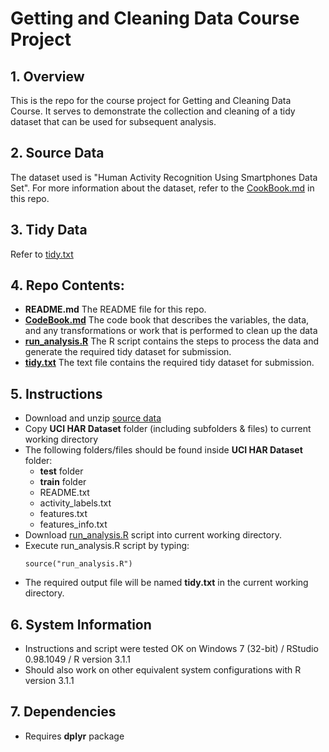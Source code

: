 # Getting and Cleaning Data Course Project

## 1. Overview
This is the repo for the course project for Getting and Cleaning Data Course. It serves to demonstrate the collection and cleaning of a tidy dataset that can be used for subsequent analysis. 

## 2. Source Data
The dataset used is "Human Activity Recognition Using Smartphones Data Set".
For more information about the dataset, refer to the [CookBook.md](https://github.com/csingeu/GettingAndCleaningDataCourseProject/blob/master/CookBook.md) in this repo.

## 3. Tidy Data
Refer to [tidy.txt](https://github.com/csingeu/GettingAndCleaningDataCourseProject/blob/master/tidy.txt)

## 4. Repo Contents: 
* **README.md** The README file for this repo. 
* **[CodeBook.md](https://github.com/csingeu/GettingAndCleaningDataCourseProject/blob/master/CookBook.md)** The code book that describes the variables, the data, and any transformations or work that is performed to clean up the data
* **[run_analysis.R](https://github.com/csingeu/GettingAndCleaningDataCourseProject/blob/master/run_analysis.R)** The R script contains the steps to process the data and generate the required tidy dataset for submission. 
* **[tidy.txt](https://github.com/csingeu/GettingAndCleaningDataCourseProject/blob/master/tidy.txt)** The text file contains the required tidy dataset for submission.  

## 5. Instructions
* Download and unzip [source data](https://d396qusza40orc.cloudfront.net/getdata%2Fprojectfiles%2FUCI%20HAR%20Dataset.zip)
* Copy **UCI HAR Dataset** folder (including subfolders & files) to current working directory
* The following folders/files should be found inside **UCI HAR Dataset** folder:
    * **test** folder
    * **train** folder
    * README.txt
    * activity_labels.txt
    * features.txt
    * features_info.txt
* Download [run_analysis.R](https://github.com/csingeu/GettingAndCleaningDataCourseProject/blob/master/run_analysis.R) script into current working directory.
* Execute run_analysis.R script by typing:
	````
	source("run_analysis.R")
	````
* The required output file will be named **tidy.txt** in the current working directory.
	
## 6. System Information
* Instructions and script were tested OK on Windows 7 (32-bit) / RStudio 0.98.1049 / R version 3.1.1
* Should also work on other equivalent system configurations with R version 3.1.1 

## 7. Dependencies
* Requires **dplyr** package
